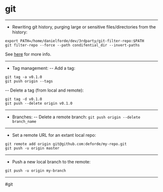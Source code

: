 # git

-------------------------------------------------------------------------------

- Rewriting git history, purging large or sensitive files/directories
  from the history:
```
export PATH=/home/danielforde/dev/3rdparty/git-filter-repo:$PATH
git filter-repo --force --path condifential_dir --invert-paths
```
See [here](https://github.com/newren/git-filter-repo) for more info.

-------------------------------------------------------------------------------

- Tag management:
-- Add a tag:
```
git tag -a v0.1.0
git push origin --tags
```
-- Delete a tag (from local and remote):
```
git tag -d v0.1.0
git push --delete origin v0.1.0
```

-------------------------------------------------------------------------------

- Branches:
-- Delete a remote branch:
`git push origin --delete branch_name`

-------------------------------------------------------------------------------

- Set a remote URL for an extant local repo:
```
git remote add origin git@github.com:deforde/my-repo.git
git push -u origin master
```

-------------------------------------------------------------------------------

- Push a new local branch to the remote:
```
git push -u origin my-branch
```

-------------------------------------------------------------------------------

#git

